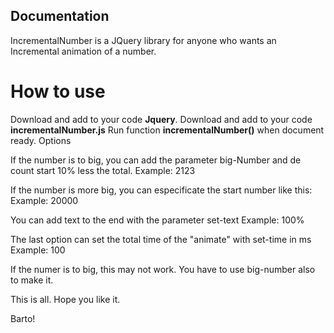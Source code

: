 Documentation
-------------------
IncrementalNumber is a JQuery library for anyone who wants an Incremental animation of a number.

<h1>How to use</h1>

Download and add to your code <b>Jquery</b>.
Download and add to your code <b>incrementalNumber.js</b>
Run function <b>incrementalNumber()</b> when document ready.
Options

If the number is to big, you can add the parameter big-Number and de count start 10% less the total. 
<span class="incrementalNumber" big-number data-value="2123"></span>
Example: 2123

If the number is more big, you can especificate the start number like this: 
<span class="incrementalNumber" big-number="19800" data-value="20000"></span>
Example: 20000

You can add text to the end with the parameter set-text 
<span class="incrementalNumber" set-text="%" data-value="100"></span>
Example: 100%

The last option can set the total time of the "animate" with set-time in ms 
<span class="incrementalNumber" set-time="3000" data-value="100"></span>
Example: 100

If the numer is to big, this may not work. You have to use big-number also to make it.

This is all. Hope you like it. 


Barto!
